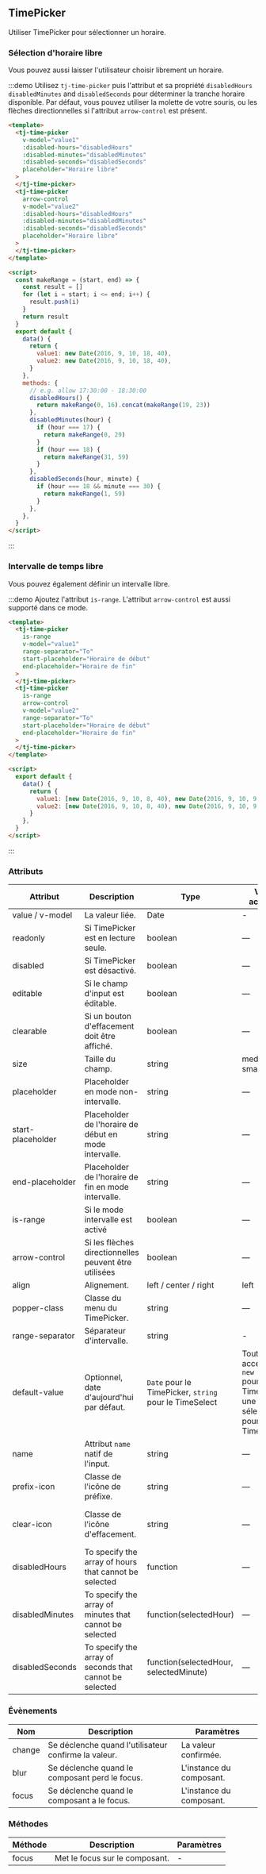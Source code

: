 ## TimePicker

Utiliser TimePicker pour sélectionner un horaire.

### Sélection d'horaire libre

Vous pouvez aussi laisser l'utilisateur choisir librement un horaire.

:::demo Utilisez `tj-time-picker` puis l'attribut et sa propriété `disabledHours` `disabledMinutes` and `disabledSeconds` pour déterminer la tranche horaire disponible. Par défaut, vous pouvez utiliser la molette de votre souris, ou les flèches directionnelles si l'attribut `arrow-control` est présent.

```html
<template>
  <tj-time-picker
    v-model="value1"
    :disabled-hours="disabledHours"
    :disabled-minutes="disabledMinutes"
    :disabled-seconds="disabledSeconds"
    placeholder="Horaire libre"
  >
  </tj-time-picker>
  <tj-time-picker
    arrow-control
    v-model="value2"
    :disabled-hours="disabledHours"
    :disabled-minutes="disabledMinutes"
    :disabled-seconds="disabledSeconds"
    placeholder="Horaire libre"
  >
  </tj-time-picker>
</template>

<script>
  const makeRange = (start, end) => {
    const result = []
    for (let i = start; i <= end; i++) {
      result.push(i)
    }
    return result
  }
  export default {
    data() {
      return {
        value1: new Date(2016, 9, 10, 18, 40),
        value2: new Date(2016, 9, 10, 18, 40),
      }
    },
    methods: {
      // e.g. allow 17:30:00 - 18:30:00
      disabledHours() {
        return makeRange(0, 16).concat(makeRange(19, 23))
      },
      disabledMinutes(hour) {
        if (hour === 17) {
          return makeRange(0, 29)
        }
        if (hour === 18) {
          return makeRange(31, 59)
        }
      },
      disabledSeconds(hour, minute) {
        if (hour === 18 && minute === 30) {
          return makeRange(1, 59)
        }
      },
    },
  }
</script>
```

:::

### Intervalle de temps libre

Vous pouvez également définir un intervalle libre.

:::demo Ajoutez l'attribut `is-range`. L'attribut `arrow-control` est aussi supporté dans ce mode.

```html
<template>
  <tj-time-picker
    is-range
    v-model="value1"
    range-separator="To"
    start-placeholder="Horaire de début"
    end-placeholder="Horaire de fin"
  >
  </tj-time-picker>
  <tj-time-picker
    is-range
    arrow-control
    v-model="value2"
    range-separator="To"
    start-placeholder="Horaire de début"
    end-placeholder="Horaire de fin"
  >
  </tj-time-picker>
</template>

<script>
  export default {
    data() {
      return {
        value1: [new Date(2016, 9, 10, 8, 40), new Date(2016, 9, 10, 9, 40)],
        value2: [new Date(2016, 9, 10, 8, 40), new Date(2016, 9, 10, 9, 40)],
      }
    },
  }
</script>
```

:::

### Attributs

| Attribut          | Description                                             | Type                                                   | Valeurs acceptées                                                                                     | Défaut               |
| ----------------- | ------------------------------------------------------- | ------------------------------------------------------ | ----------------------------------------------------------------------------------------------------- | -------------------- |
| value / v-model   | La valeur liée.                                         | Date                                                   | -                                                                                                     | -                    |
| readonly          | Si TimePicker est en lecture seule.                     | boolean                                                | —                                                                                                     | false                |
| disabled          | Si TimePicker est désactivé.                            | boolean                                                | —                                                                                                     | false                |
| editable          | Si le champ d'input est éditable.                       | boolean                                                | —                                                                                                     | true                 |
| clearable         | Si un bouton d'effacement doit être affiché.            | boolean                                                | —                                                                                                     | true                 |
| size              | Taille du champ.                                        | string                                                 | medium / small / mini                                                                                 | —                    |
| placeholder       | Placeholder en mode non-intervalle.                     | string                                                 | —                                                                                                     | —                    |
| start-placeholder | Placeholder de l'horaire de début en mode intervalle.   | string                                                 | —                                                                                                     | —                    |
| end-placeholder   | Placeholder de l'horaire de fin en mode intervalle.     | string                                                 | —                                                                                                     | —                    |
| is-range          | Si le mode intervalle est activé                        | boolean                                                | —                                                                                                     | false                |
| arrow-control     | Si les flèches directionnelles peuvent être utilisées   | boolean                                                | —                                                                                                     | false                |
| align             | Alignement.                                             | left / center / right                                  | left                                                                                                  |
| popper-class      | Classe du menu du TimePicker.                           | string                                                 | —                                                                                                     | —                    |
| range-separator   | Séparateur d'intervalle.                                | string                                                 | -                                                                                                     | '-'                  |
| default-value     | Optionnel, date d'aujourd'hui par défaut.               | `Date` pour le TimePicker, `string` pour le TimeSelect | Toute valeur acceptée par `new Date()` pour le TimePicker, une valeur sélectionnable pour TimeSelect. | —                    |
| name              | Attribut `name` natif de l'input.                       | string                                                 | —                                                                                                     | —                    |
| prefix-icon       | Classe de l'icône de préfixe.                           | string                                                 | —                                                                                                     | tj-icon-time         |
| clear-icon        | Classe de l'icône d'effacement.                         | string                                                 | —                                                                                                     | tj-icon-circle-close |
| disabledHours     | To specify the array of hours that cannot be selected   | function                                               | —                                                                                                     | -                    |
| disabledMinutes   | To specify the array of minutes that cannot be selected | function(selectedHour)                                 | —                                                                                                     | -                    |
| disabledSeconds   | To specify the array of seconds that cannot be selected | function(selectedHour, selectedMinute)                 | —                                                                                                     | -                    |

### Évènements

| Nom    | Description                                          | Paramètres               |
| ------ | ---------------------------------------------------- | ------------------------ |
| change | Se déclenche quand l'utilisateur confirme la valeur. | La valeur confirmée.     |
| blur   | Se déclenche quand le composant perd le focus.       | L'instance du composant. |
| focus  | Se déclenche quand le composant a le focus.          | L'instance du composant. |

### Méthodes

| Méthode | Description                    | Paramètres |
| ------- | ------------------------------ | ---------- |
| focus   | Met le focus sur le composant. | -          |
